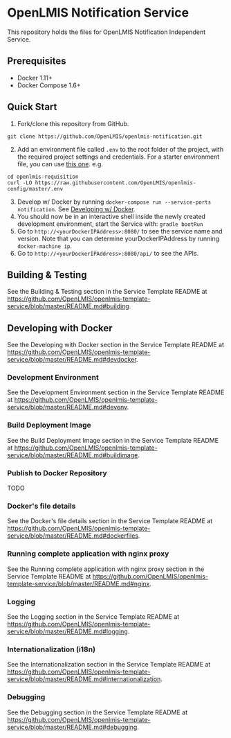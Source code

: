 # OpenLMIS Notification Service
This repository holds the files for OpenLMIS Notification Independent Service.

## Prerequisites
* Docker 1.11+
* Docker Compose 1.6+

## Quick Start
1. Fork/clone this repository from GitHub.

 ```shell
 git clone https://github.com/OpenLMIS/openlmis-notification.git
 ```
2. Add an environment file called `.env` to the root folder of the project, with the required 
project settings and credentials. For a starter environment file, you can use [this 
one](https://github.com/OpenLMIS/openlmis-config/blob/master/.env). e.g.

 ```shell
 cd openlmis-requisition
 curl -LO https://raw.githubusercontent.com/OpenLMIS/openlmis-config/master/.env
 ```
3. Develop w/ Docker by running `docker-compose run --service-ports notification`.
See [Developing w/ Docker](#devdocker).
4. You should now be in an interactive shell inside the newly created development 
environment, start the Service with: `gradle bootRun`
5. Go to `http://<yourDockerIPAddress>:8080/` to see the service name 
and version. Note that you can determine yourDockerIPAddress by running `docker-machine ip`.
6. Go to `http://<yourDockerIPAddress>:8080/api/` to see the APIs.

## Building & Testing
See the Building & Testing section in the Service Template README at
https://github.com/OpenLMIS/openlmis-template-service/blob/master/README.md#building.

## <a name="devdocker">Developing with Docker</a>
See the Developing with Docker section in the Service Template README at
https://github.com/OpenLMIS/openlmis-template-service/blob/master/README.md#devdocker.

### Development Environment
See the Development Environment section in the Service Template README at
https://github.com/OpenLMIS/openlmis-template-service/blob/master/README.md#devenv.

### Build Deployment Image
See the Build Deployment Image section in the Service Template README at
https://github.com/OpenLMIS/openlmis-template-service/blob/master/README.md#buildimage.

### Publish to Docker Repository
TODO

### Docker's file details
See the Docker's file details section in the Service Template README at
https://github.com/OpenLMIS/openlmis-template-service/blob/master/README.md#dockerfiles.

### Running complete application with nginx proxy
See the Running complete application with nginx proxy section in the Service Template README at
https://github.com/OpenLMIS/openlmis-template-service/blob/master/README.md#nginx.

### Logging
See the Logging section in the Service Template README at
https://github.com/OpenLMIS/openlmis-template-service/blob/master/README.md#logging.

### Internationalization (i18n)
See the Internationalization section in the Service Template README at
https://github.com/OpenLMIS/openlmis-template-service/blob/master/README.md#internationalization.

### Debugging
See the Debugging section in the Service Template README at
https://github.com/OpenLMIS/openlmis-template-service/blob/master/README.md#debugging.
